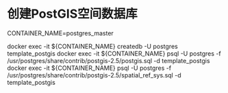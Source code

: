 # 创建PostGIS空间数据库

CONTAINER_NAME=postgres_master

docker exec -it ${CONTAINER_NAME} createdb -U postgres template_postgis
docker exec -it ${CONTAINER_NAME} psql -U postgres -f /usr/postgres/share/contrib/postgis-2.5/postgis.sql -d template_postgis
docker exec -it ${CONTAINER_NAME} psql -U postgres -f /usr/postgres/share/contrib/postgis-2.5/spatial_ref_sys.sql -d template_postgis

